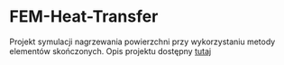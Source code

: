 # FEM-Heat-Transfer
Projekt symulacji nagrzewania powierzchni przy wykorzystaniu metody elementów skończonych. 
Opis projektu dostępny [tutaj](https://github.com/s1monerr/FEM-Heat-Transfer/blob/main/heat-transfer-FEM.pdf)
